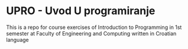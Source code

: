 # UPRO - Uvod U programiranje
This is a repo for course exercises of Introduction to Programming in 1st semester at Faculty of Engineering and Computing written in Croatian language
